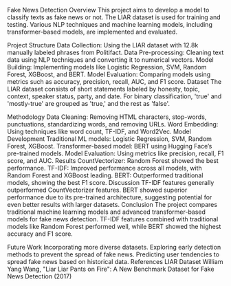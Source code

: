 Fake News Detection
Overview
This project aims to develop a model to classify texts as fake news or not. The LIAR dataset is used for training and testing. Various NLP techniques and machine learning models, including transformer-based models, are implemented and evaluated.

Project Structure
Data Collection: Using the LIAR dataset with 12.8k manually labeled phrases from Politifact.
Data Pre-processing: Cleaning text data using NLP techniques and converting it to numerical vectors.
Model Building: Implementing models like Logistic Regression, SVM, Random Forest, XGBoost, and BERT.
Model Evaluation: Comparing models using metrics such as accuracy, precision, recall, AUC, and F1 score.
Dataset
The LIAR dataset consists of short statements labeled by honesty, topic, context, speaker status, party, and date. For binary classification, 'true' and 'mostly-true' are grouped as 'true,' and the rest as 'false'.

Methodology
Data Cleaning: Removing HTML characters, stop-words, punctuations, standardizing words, and removing URLs.
Word Embedding: Using techniques like word count, TF-IDF, and Word2Vec.
Model Development
Traditional ML models: Logistic Regression, SVM, Random Forest, XGBoost.
Transformer-based model: BERT using Hugging Face’s pre-trained models.
Model Evaluation: Using metrics like precision, recall, F1 score, and AUC.
Results
CountVectorizer: Random Forest showed the best performance.
TF-IDF: Improved performance across all models, with Random Forest and XGBoost leading.
BERT: Outperformed traditional models, showing the best F1 score.
Discussion
TF-IDF features generally outperformed CountVectorizer features.
BERT showed superior performance due to its pre-trained architecture, suggesting potential for even better results with larger datasets.
Conclusion
The project compares traditional machine learning models and advanced transformer-based models for fake news detection. TF-IDF features combined with traditional models like Random Forest performed well, while BERT showed the highest accuracy and F1 score.

Future Work
Incorporating more diverse datasets.
Exploring early detection methods to prevent the spread of fake news.
Predicting user tendencies to spread fake news based on historical data.
References
LIAR Dataset
William Yang Wang, "Liar Liar Pants on Fire": A New Benchmark Dataset for Fake News Detection (2017)